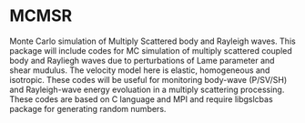 # MCMSR
Monte Carlo simulation of Multiply Scattered body and Rayleigh waves. 
This package will include codes for MC simulation of multiply scattered coupled body and Rayliegh waves due to perturbations of Lame parameter and shear mudulus. The velocity model here is elastic, homogeneous and isotropic. 
These codes will be useful for monitoring body-wave (P/SV/SH) and Rayleigh-wave energy evoluation in a multiply scattering processing.
These codes are based on C language and MPI and require libgslcbas package for generating random numbers. 
